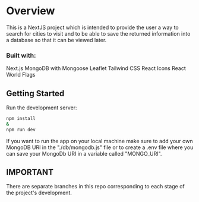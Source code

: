 # Overview

This is a NextJS project which is intended to provide the user a way to search for cities to visit and to be able to save the returned information into a database so that it can be viewed later.

### Built with:

Next.js
MongoDB with Mongoose
Leaflet
Tailwind CSS
React Icons
React World Flags

## Getting Started

Run the development server:

```bash
npm install
&
npm run dev
```

If you want to run the app on your local machine make sure to add your own MongoDB URI in the "./db/mongodb.js" file or to create a .env file where you can save your MongoDb URI in a variable called "MONGO_URI".

## IMPORTANT

There are separate branches in this repo corresponding to each stage of the project's development.
